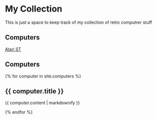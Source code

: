 # My Collection
This is just a space to keep track of my collection of retro computrer stuff

## Computers
[Atari ST](computers/atari_st.md)

## Computers 
{% for computer in site.computers %}
  <h2>{{ computer.title }}</h2>
  <p>{{ computer.content | markdownify }}</p>
{% endfor %}
